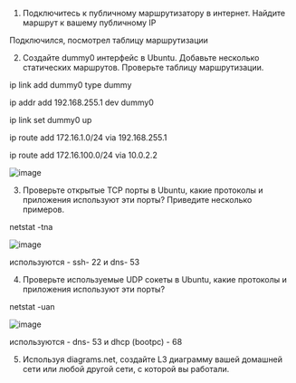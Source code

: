 1. Подключитесь к публичному маршрутизатору в интернет. Найдите маршрут к вашему публичному IP

Подключился, посмотрел таблицу маршрутизации



2. Создайте dummy0 интерфейс в Ubuntu. Добавьте несколько статических маршрутов. Проверьте таблицу маршрутизации.

ip link add dummy0 type dummy

ip addr add 192.168.255.1 dev dummy0

ip link set dummy0 up




ip route add 172.16.1.0/24 via 192.168.255.1

ip route add 172.16.100.0/24 via 10.0.2.2


![image](https://user-images.githubusercontent.com/106968319/179396251-672d5042-22af-42aa-bc6f-d8e93a36e0ce.png)



3. Проверьте открытые TCP порты в Ubuntu, какие протоколы и приложения используют эти порты? Приведите несколько примеров.

netstat -tna

![image](https://user-images.githubusercontent.com/106968319/179396789-9b3cf293-3e25-403f-ab57-3a80b71e73a7.png)

используются - ssh- 22 и dns- 53



4. Проверьте используемые UDP сокеты в Ubuntu, какие протоколы и приложения используют эти порты?

netstat -uan


![image](https://user-images.githubusercontent.com/106968319/179396958-1d1cf0f9-43cf-4b7a-a047-c60ca3f0f67e.png)


используются - dns- 53 и dhcp (bootpc) - 68




5. Используя diagrams.net, создайте L3 диаграмму вашей домашней сети или любой другой сети, с которой вы работали.



